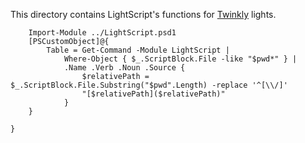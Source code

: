 This directory contains LightScript's functions for [Twinkly](https://www.twinkly.com/) lights.

~~~PipeScript {
    Import-Module ../LightScript.psd1
    [PSCustomObject]@{
        Table = Get-Command -Module LightScript | 
            Where-Object { $_.ScriptBlock.File -like "$pwd*" } |
            .Name .Verb .Noun .Source {
                $relativePath = $_.ScriptBlock.File.Substring("$pwd".Length) -replace '^[\\/]'
                "[$relativePath]($relativePath)"
            }
    }
    
}
~~~